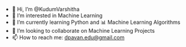- 👋 Hi, I’m @KudumVarshitha
- 🤖 I’m interested in Machine Learning
- 🐍 I’m currently learning Python and 📊 Machine Learning Algorithms
- 💞️ I’m looking to collaborate on Machine Learning Projects
- 📫 How to reach me: dpavan.edu@gmail.com

<!---
DPavan2004/DPavan2004 is a ✨ special ✨ repository because its `README.md` (this file) appears on your GitHub profile.
You can click the Preview link to take a look at your changes.
--->
